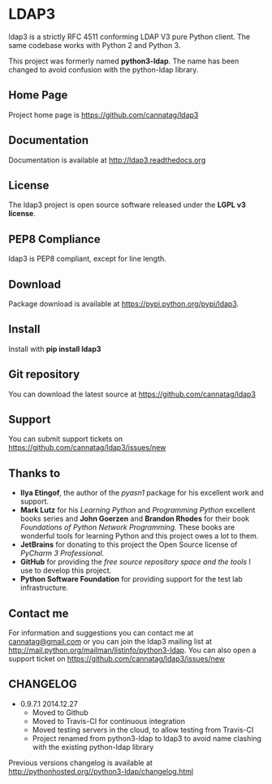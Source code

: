 LDAP3
=====

ldap3 is a strictly RFC 4511 conforming LDAP V3 pure Python client. The same codebase works with Python 2 and Python 3.

This project was formerly named **python3-ldap**. The name has been changed to avoid confusion with the python-ldap library.

Home Page
---------

Project home page is https://github.com/cannatag/ldap3


Documentation
-------------

Documentation is available at http://ldap3.readthedocs.org


License
-------

The ldap3 project is open source software released under the **LGPL v3 license**.


PEP8 Compliance
---------------

ldap3 is PEP8 compliant, except for line length.


Download
--------

Package download is available at https://pypi.python.org/pypi/ldap3.


Install
-------

Install with **pip install ldap3**


Git repository
--------------

You can download the latest source at https://github.com/cannatag/ldap3


Support
-------

You can submit support tickets on https://github.com/cannatag/ldap3/issues/new


Thanks to
---------

* **Ilya Etingof**, the author of the *pyasn1* package for his excellent work and support.
* **Mark Lutz** for his *Learning Python* and *Programming Python* excellent books series and **John Goerzen** and **Brandon Rhodes** for their book *Foundations of Python Network Programming*. These books are wonderful tools for learning Python and this project owes a lot to them.
* **JetBrains** for donating to this project the Open Source license of *PyCharm 3 Professional*.
* **GitHub** for providing the *free source repository space and the tools* I use to develop this project.
* **Python Software Foundation** for providing support for the test lab infrastructure.


Contact me
----------

For information and suggestions you can contact me at cannatag@gmail.com or you can join the ldap3 mailing list at http://mail.python.org/mailman/listinfo/python3-ldap. You can also open a support ticket on https://github.com/cannatag/ldap3/issues/new

CHANGELOG
---------
* 0.9.7.1 2014.12.27
    - Moved to Github
    - Moved to Travis-CI for continuous integration
    - Moved testing servers in the cloud, to allow testing from Travis-CI
    - Project renamed from python3-ldap to ldap3 to avoid name clashing with the existing python-ldap library

Previous versions changelog is available at http://pythonhosted.org//python3-ldap/changelog.html
